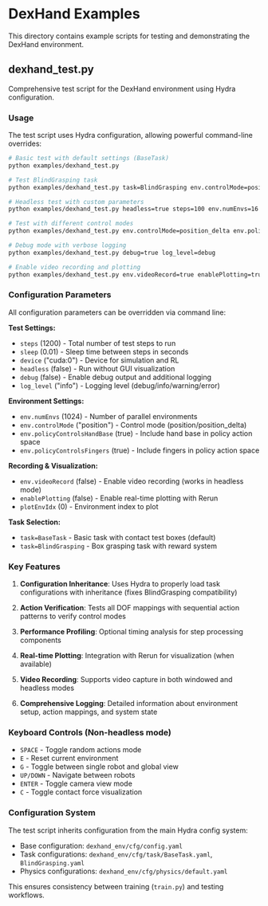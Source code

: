 # DexHand Examples

This directory contains example scripts for testing and demonstrating the DexHand environment.

## dexhand_test.py

Comprehensive test script for the DexHand environment using Hydra configuration.

### Usage

The test script uses Hydra configuration, allowing powerful command-line overrides:

```bash
# Basic test with default settings (BaseTask)
python examples/dexhand_test.py

# Test BlindGrasping task
python examples/dexhand_test.py task=BlindGrasping env.controlMode=position_delta

# Headless test with custom parameters
python examples/dexhand_test.py headless=true steps=100 env.numEnvs=16

# Test with different control modes
python examples/dexhand_test.py env.controlMode=position_delta env.policyControlsHandBase=false

# Debug mode with verbose logging
python examples/dexhand_test.py debug=true log_level=debug

# Enable video recording and plotting
python examples/dexhand_test.py env.videoRecord=true enablePlotting=true
```

### Configuration Parameters

All configuration parameters can be overridden via command line:

**Test Settings:**
- `steps` (1200) - Total number of test steps to run
- `sleep` (0.01) - Sleep time between steps in seconds
- `device` ("cuda:0") - Device for simulation and RL
- `headless` (false) - Run without GUI visualization
- `debug` (false) - Enable debug output and additional logging
- `log_level` ("info") - Logging level (debug/info/warning/error)

**Environment Settings:**
- `env.numEnvs` (1024) - Number of parallel environments
- `env.controlMode` ("position") - Control mode (position/position_delta)
- `env.policyControlsHandBase` (true) - Include hand base in policy action space
- `env.policyControlsFingers` (true) - Include fingers in policy action space

**Recording & Visualization:**
- `env.videoRecord` (false) - Enable video recording (works in headless mode)
- `enablePlotting` (false) - Enable real-time plotting with Rerun
- `plotEnvIdx` (0) - Environment index to plot

**Task Selection:**
- `task=BaseTask` - Basic task with contact test boxes (default)
- `task=BlindGrasping` - Box grasping task with reward system

### Key Features

1. **Configuration Inheritance**: Uses Hydra to properly load task configurations with inheritance (fixes BlindGrasping compatibility)

2. **Action Verification**: Tests all DOF mappings with sequential action patterns to verify control modes

3. **Performance Profiling**: Optional timing analysis for step processing components

4. **Real-time Plotting**: Integration with Rerun for visualization (when available)

5. **Video Recording**: Supports video capture in both windowed and headless modes

6. **Comprehensive Logging**: Detailed information about environment setup, action mappings, and system state

### Keyboard Controls (Non-headless mode)

- `SPACE` - Toggle random actions mode
- `E` - Reset current environment
- `G` - Toggle between single robot and global view
- `UP/DOWN` - Navigate between robots
- `ENTER` - Toggle camera view mode
- `C` - Toggle contact force visualization

### Configuration System

The test script inherits configuration from the main Hydra config system:

- Base configuration: `dexhand_env/cfg/config.yaml`
- Task configurations: `dexhand_env/cfg/task/BaseTask.yaml`, `BlindGrasping.yaml`
- Physics configurations: `dexhand_env/cfg/physics/default.yaml`

This ensures consistency between training (`train.py`) and testing workflows.

